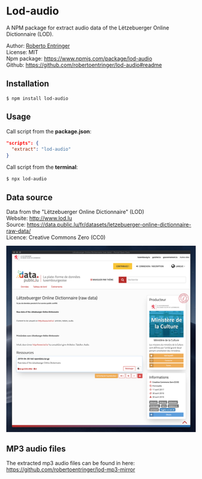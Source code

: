 # Lod-audio

A NPM package for extract audio data of the Lëtzebuerger Online Dictionnaire (LOD).

Author: [Roberto Entringer](https://robertoentringer.com)  
License: MIT  
Npm package: https://www.npmjs.com/package/lod-audio  
Github: https://github.com/robertoentringer/lod-audio#readme

## Installation

```shell
$ npm install lod-audio
```

## Usage

Call script from the **package.json**:

```json
"scripts": {
  "extract": "lod-audio"
}
```

Call script from the **terminal**:

```shell
$ npx lod-audio
```

## Data source

Data from the "Lëtzebuerger Online Dictionnaire" (LOD)  
Website: http://www.lod.lu  
Source: https://data.public.lu/fr/datasets/letzebuerger-online-dictionnaire-raw-data/  
Licence: Creative Commons Zero (CC0)

[![screenshot.png](screenshot.png)](https://data.public.lu/fr/datasets/letzebuerger-online-dictionnaire-raw-data/)

## MP3 audio files
The extracted mp3 audio files can be found in here: https://github.com/robertoentringer/lod-mp3-mirror
